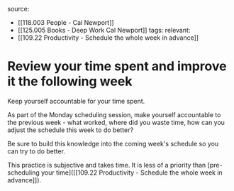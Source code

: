 source: 
- [[118.003 People - Cal Newport]] 
- [[125.005 Books - Deep Work Cal Newport]]
tags: 
relevant:
- [[109.22 Productivity - Schedule the whole week in advance]]

# Review your time spent and improve it the following week

Keep yourself accountable for your time spent.

As part of the Monday scheduling session, make yourself accountable to the previous week - what worked, where did you waste time, how can you adjust the schedule this week to do better?

Be sure to build this knowledge into the coming week's schedule so you can try to do better.

This practice is subjective and takes time. It is less of a priority than [pre-scheduling your time]([[109.22 Productivity - Schedule the whole week in advance]]).